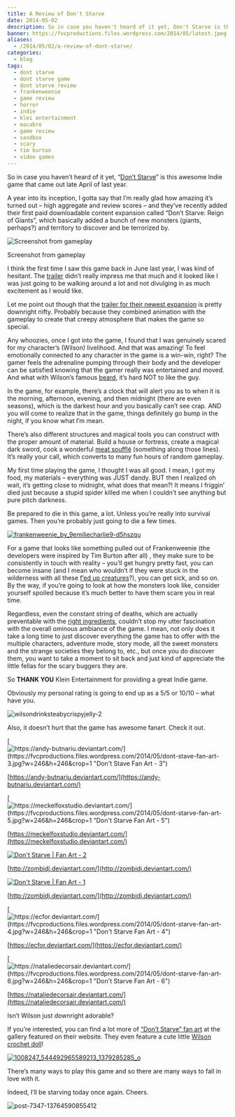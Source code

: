 ```yaml
---
title: A Review of Don't Starve
date: 2014-05-02
description: So in case you haven't heard of it yet, Don't Starve is this awesome Indie game that came out late April of last year.
banner: https://fvcproductions.files.wordpress.com/2014/05/latest.jpeg
aliases:
  - /2014/05/02/a-review-of-dont-starve/
categories:
  - blog
tags:
  - dont starve
  - dont starve game
  - dont starve review
  - frankenweenie
  - game review
  - horror
  - indie
  - klei entertainment
  - macabre
  - game review
  - sandbox
  - scary
  - tim burton
  - video games
---
```


So in case you haven’t heard of it yet, “[Don’t Starve](http://www.dontstarvegame.com)” is this awesome Indie game that came out late April of last year.

A year into its inception, I gotta say that I’m really glad how amazing it’s turned out – high aggregate and review scores – and they’ve recently added their first paid downloadable content expansion called “Don’t Starve: Reign of Giants”, which basically added a bunch of new monsters (giants, perhaps?) and territory to discover and be terrorized by.

![Screenshot from gameplay](https://fvcproductions.files.wordpress.com/2014/05/screen-shot-2014-05-02-at-6-53-20-pm.png?w=750)

Screenshot from gameplay

I think the first time I saw this game back in June last year, I was kind of hesitant. The [trailer](https://www.youtube.com/watch?v=W689SOpXG9o) didn’t really impress me that much and it looked like I was just going to be walking around a lot and not divulging in as much excitement as I would like.

Let me point out though that the [trailer for their newest expansion](https://www.youtube.com/watch?v=btI6Eyqv01c) is pretty downright nifty. Probably because they combined animation with the gameplay to create that creepy atmosphere that makes the game so special.

Any whoozies, once I got into the game, I found that I was genuinely scared for my character’s (Wilson) livelihood. And that was amazing! To feel emotionally connected to any character in the game is a win-win, right? The gamer feels the adrenaline pumping through their body and the developer can be satisfied knowing that the gamer really was entertained and moved. And what with Wilson’s famous [beard](http://dont-starve-game.wikia.com/wiki/Beard), it’s hard NOT to like the guy.

In the game, for example, there’s a clock that will alert you as to when it is the morning, afternoon, evening, and then midnight (there are even seasons), which is the darkest hour and you basically can’t see crap. AND you will come to realize that in the game, things definitely go bump in the night, if you know what I’m mean.

There’s also different structures and magical tools you can construct with the proper amount of material. Build a house or fortress, create a magical dark sword, cook a wonderful [meat soufflé](http://dont-starve-game.wikia.com/wiki/Meat) (something along those lines). It’s really your call, which converts to many fun hours of random gameplay.

My first time playing the game, I thought I was all good. I mean, I got my food, my materials – everything was JUST dandy. BUT then I realized oh wait, it’s getting close to midnight, what does that mean?! It means I friggin’ died just because a stupid spider killed me when I couldn’t see anything but pure pitch darkness.

Be prepared to die in this game, a lot. Unless you’re really into survival games. Then you’re probably just going to die a few times.

[![frankenweenie_by_9emiliecharlie9-d5hszqu](https://fvcproductions.files.wordpress.com/2014/05/frankenweenie_by_9emiliecharlie9-d5hszqu.png?w=750)](https://fvcproductions.files.wordpress.com/2014/05/frankenweenie_by_9emiliecharlie9-d5hszqu.png)

For a game that looks like something pulled out of Frankenweenie (the developers were inspired by Tim Burton after all) , they make sure to be consistently in touch with reality – you’ll get hungry pretty fast, you can become insane (and I mean who wouldn’t if they were stuck in the wilderness with all these [f’ed up creatures](http://dont-starve-game.wikia.com/wiki/Monsters)?), you can get sick, and so on. By the way, if you’re going to look at how the monsters look like, consider yourself spoiled because it’s much better to have them scare you in real time.

Regardless, even the constant string of deaths, which are actually preventable with the [right ingredients](http://dont-starve-game.wikia.com/wiki/Meat_Effigy), couldn’t stop my utter fascination with the overall ominous ambiance of the game. I mean, not only does it take a long time to just discover everything the game has to offer with the multiple characters, adventure mode, story mode, all the sweet monsters and the strange societies they belong to, etc., but once you do discover them, you want to take a moment to sit back and just kind of appreciate the little fellas for the scary buggers they are.

So **THANK YOU** Klein Entertainment for providing a great Indie game.

Obviously my personal rating is going to end up as a 5/5 or 10/10 – what have you.

![wilsondrinksteabycrispyjelly-2](https://fvcproductions.files.wordpress.com/2014/05/wilsondrinksteabycrispyjelly-2.gif?w=750)

Also, it doesn’t hurt that the game has awesome fanart. Check it out.

[![https://andy-butnariu.deviantart.com/](https://fvcproductions.files.wordpress.com/2014/05/dont-stave-fan-art-3.jpg?w=246&h=246&crop=1 "Don't Stave Fan Art - 3")](https://fvcproductions.wordpress.com/2014/05/02/a-review-of-dont-starve/dont-stave-fan-art-3/)

[https://andy-butnariu.deviantart.com/](https://andy-butnariu.deviantart.com/)

[![https://meckelfoxstudio.deviantart.com/](https://fvcproductions.files.wordpress.com/2014/05/dont-starve-fan-art-5.jpg?w=246&h=246&crop=1 "Don't Starve Fan Art - 5")](https://fvcproductions.wordpress.com/2014/05/02/a-review-of-dont-starve/dont-starve-fan-art-5/)

[https://meckelfoxstudio.deviantart.com/](https://meckelfoxstudio.deviantart.com/)

[![Don't Starve | Fan Art - 2](https://fvcproductions.files.wordpress.com/2014/05/spreading_the_worst_by_zombidj-d6iugry.png?w=246&h=246&crop=1 "Don't Starve | Fan Art - 2")](https://fvcproductions.wordpress.com/2014/05/02/a-review-of-dont-starve/dont-starve-fan-art-2/)

[http://zombidj.deviantart.com/](http://zombidj.deviantart.com/)

[![Don't Starve | Fan Art - 1](https://fvcproductions.files.wordpress.com/2014/05/don_t_starve__insane_wilson_by_zombidj-d64l3qe.jpg?w=246&h=246&crop=1 "Don't Starve | Fan Art - 1")](https://fvcproductions.wordpress.com/2014/05/02/a-review-of-dont-starve/dont-starve-fan-art-1/)

[http://zombidj.deviantart.com/](http://zombidj.deviantart.com/)

[![https://ecfor.deviantart.com/](https://fvcproductions.files.wordpress.com/2014/05/dont-starve-fan-art-4.jpg?w=246&h=246&crop=1 "Don't Starve Fan Art - 4")](https://fvcproductions.wordpress.com/2014/05/02/a-review-of-dont-starve/dont-starve-fan-art-4/)

[https://ecfor.deviantart.com/](https://ecfor.deviantart.com/)

[![https://nataliedecorsair.deviantart.com/](https://fvcproductions.files.wordpress.com/2014/05/dont-starve-fan-art-6.jpg?w=246&h=246&crop=1 "Don't Starve Fan Art - 6")](https://fvcproductions.wordpress.com/2014/05/02/a-review-of-dont-starve/dont-starve-fan-art-6/)

[https://nataliedecorsair.deviantart.com/](https://nataliedecorsair.deviantart.com/)

Isn’t Wilson just downright adorable?

If you’re interested, you can find a lot more of [“Don’t Starve” fan art](http://www.dontstarvegame.com/fan-art) at the gallery featured on their website. They even feature a cute little [Wilson crochet doll](https://www.facebook.com/photo.php?fbid=240025272807318&set=pb.102177486592098.-2207520000.1399074073.&type=3&theater)!

[![1008247_544492965589213_1379285285_o](https://fvcproductions.files.wordpress.com/2014/05/1008247_544492965589213_1379285285_o.jpg?w=750)](https://fvcproductions.files.wordpress.com/2014/05/1008247_544492965589213_1379285285_o.jpg)

There’s many ways to play this game and so there are many ways to fall in love with it.

Indeed, I’ll be starving today once again. Cheers.

![post-7347-13764590855412](https://fvcproductions.files.wordpress.com/2014/05/post-7347-13764590855412.gif)
